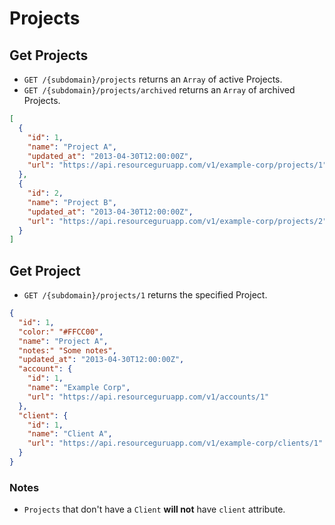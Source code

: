 # Projects

## Get Projects

* `GET /{subdomain}/projects` returns an `Array` of active Projects.
* `GET /{subdomain}/projects/archived` returns an `Array` of archived Projects.

```json
[
  {
    "id": 1,
    "name": "Project A",
    "updated_at": "2013-04-30T12:00:00Z",
    "url": "https://api.resourceguruapp.com/v1/example-corp/projects/1"
  },
  {
    "id": 2,
    "name": "Project B",
    "updated_at": "2013-04-30T12:00:00Z",
    "url": "https://api.resourceguruapp.com/v1/example-corp/projects/2"
  }
]
```

## Get Project

* `GET /{subdomain}/projects/1` returns the specified Project.

```json
{
  "id": 1,
  "color:" "#FFCC00",
  "name": "Project A",
  "notes:" "Some notes",
  "updated_at": "2013-04-30T12:00:00Z",
  "account": {
    "id": 1,
    "name": "Example Corp",
    "url": "https://api.resourceguruapp.com/v1/accounts/1"
  },
  "client": {
    "id": 1,
    "name": "Client A",
    "url": "https://api.resourceguruapp.com/v1/example-corp/clients/1"
  }
}
```

### Notes

* `Projects` that don't have a `Client` **will not** have `client` attribute.

